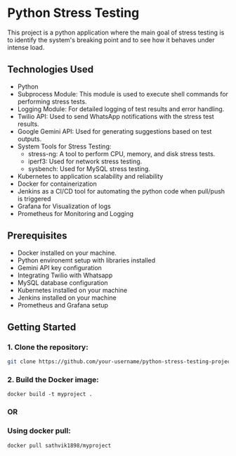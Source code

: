 # Python Stress Testing 

This project is a python application where the main goal of stress testing is to identify the system's breaking point and to see how it behaves under intense load.

## Technologies Used
  - Python
  - Subprocess Module: This module is used to execute shell commands for performing stress tests.
  - Logging Module: For detailed logging of test results and error handling.
  - Twilio API: Used to send WhatsApp notifications with the stress test results.
  - Google Gemini API: Used for generating suggestions based on test outputs.
  - System Tools for Stress Testing:
      -  stress-ng: A tool to perform CPU, memory, and disk stress tests.
      -  iperf3: Used for network stress testing.
      -  sysbench: Used for MySQL stress testing.
  - Kubernetes to application scalability and reliability
  - Docker for containerization
  - Jenkins as a CI/CD tool for automating the python code when pull/push is triggered
  - Grafana for Visualization of logs
  - Prometheus for Monitoring and Logging
## Prerequisites
  - Docker installed on your machine.
  - Python environemt setup with libraries installed
  - Gemini API key configuration
  - Integrating Twilio with Whatsapp
  - MySQL database configuration
  - Kubernetes installed on your machine
  - Jenkins installed on your  machine
  - Prometheus and Grafana setup

## Getting Started

### 1. Clone the repository:

```bash
git clone https://github.com/your-username/python-stress-testing-project.git
```

### 2. Build the Docker image:
```
docker build -t myproject . 
```
### OR

### Using docker pull:
```
docker pull sathvik1898/myproject
```
